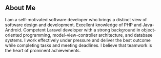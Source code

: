 
## About Me
I am a self-motivated software developer who brings a distinct view of software design and development. Excellent knowledge of PHP and Java-Android. Competent Laravel developer with a strong background in object-oriented programming, model-view-controller architecture, and database systems. I work effectively under pressure and deliver the best outcome while completing tasks and meeting deadlines. I believe that teamwork is the heart of prominent achievements.

